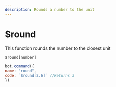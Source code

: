 ```yaml
---
description: Rounds a number to the unit
---
```


# $round

This function rounds the number to the closest unit

```javascript
$round[number]
```

```javascript
bot.command({
name: "round",
code: `$round[2.6]` //Returns 3
})
```

